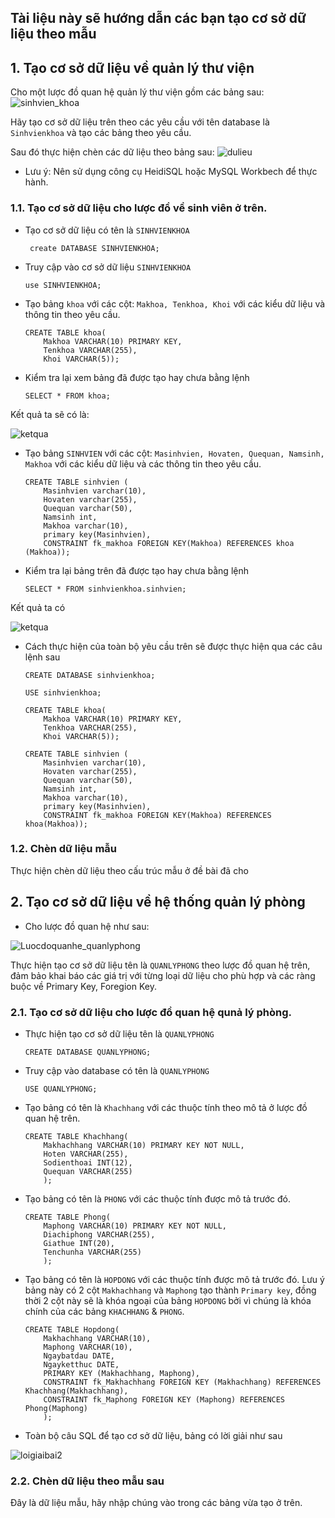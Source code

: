 ## Tài liệu này sẽ hướng dẫn các bạn tạo cơ sở dữ liệu theo mẫu

## 1. Tạo cơ sở dữ liệu về quản lý thư viện
Cho một lược đồ quan hệ quản lý thư viện gồm các bảng sau:
![sinhvien_khoa](https://image.prntscr.com/image/FJSTcspzTzWh3vmiaX8zxQ.png)

Hãy tạo cơ sở dữ liệu trên theo các yêu cầu với tên database là `Sinhvienkhoa` và tạo các bảng theo yêu cầu.

Sau đó thực hiện chèn các dữ liệu theo bảng sau:
![dulieu](https://image.prntscr.com/image/AtPm24GFSlin7lB_H_pQWA.png)

- Lưu ý: Nên sử dụng công cụ HeidiSQL hoặc MySQL Workbech để thực hành.

### 1.1. Tạo cơ sở dữ liệu cho lược đồ về sinh viên ở trên.

- Tạo cơ sở dữ liệu có tên là `SINHVIENKHOA`
   ```
    create DATABASE SINHVIENKHOA;
    ```

- Truy cập vào cơ sở dữ liệu `SINHVIENKHOA`
    ```
    use SINHVIENKHOA;
    ```

- Tạo bảng `khoa` với các cột: `Makhoa, Tenkhoa, Khoi` với các kiểu dữ liệu và thông tin theo yêu cầu.
    ```
    CREATE TABLE khoa(
        Makhoa VARCHAR(10) PRIMARY KEY,
        Tenkhoa VARCHAR(255),
        Khoi VARCHAR(5));
    ```

- Kiểm tra lại xem bảng đã được tạo hay chưa bằng lệnh
    ```
    SELECT * FROM khoa;
    ```

Kết quả ta sẽ có là:

![ketqua](https://image.prntscr.com/image/TGApW4h9RY_bXXpAUch9pw.png)

- Tạo bảng `SINHVIEN` với các cột: `Masinhvien, Hovaten, Quequan, Namsinh, Makhoa` với các kiểu dữ liệu và các thông tin theo yêu cầu.
    ```
    CREATE TABLE sinhvien (
        Masinhvien varchar(10), 
        Hovaten varchar(255), 
        Quequan varchar(50),
        Namsinh int, 
        Makhoa varchar(10), 
        primary key(Masinhvien),
        CONSTRAINT fk_makhoa FOREIGN KEY(Makhoa) REFERENCES khoa	(Makhoa));
    ```

- Kiểm tra lại bảng trên đã được tạo hay chưa bằng lệnh
    ```
    SELECT * FROM sinhvienkhoa.sinhvien;
    ```

Kết quả ta có

![ketqua](https://image.prntscr.com/image/B3nj4K_AR9GBwtnKhCAU7g.png)

- Cách thực hiện của toàn bộ yêu cầu trên sẽ được thực hiện qua các câu lệnh sau
    ```
    CREATE DATABASE sinhvienkhoa;

    USE sinhvienkhoa;

    CREATE TABLE khoa(
        Makhoa VARCHAR(10) PRIMARY KEY,
        Tenkhoa VARCHAR(255),
        Khoi VARCHAR(5));

    CREATE TABLE sinhvien (
        Masinhvien varchar(10), 
        Hovaten varchar(255), 
        Quequan varchar(50),
        Namsinh int, 
        Makhoa varchar(10), 
        primary key(Masinhvien),
        CONSTRAINT fk_makhoa FOREIGN KEY(Makhoa) REFERENCES khoa(Makhoa));
    ```


### 1.2. Chèn dữ liệu mẫu

Thực hiện chèn dữ liệu theo cấu trúc mẫu ở đề bài đã cho



## 2. Tạo cơ sở dữ liệu về hệ thống quản lý phòng

- Cho lược đồ quan hệ như sau:

![Luocdoquanhe_quanlyphong](https://image.prntscr.com/image/jfxwqdLvQLuypl-39Oy6Sw.png)

Thực hiện tạo cơ sở dữ liệu tên là `QUANLYPHONG` theo lược đồ quan hệ trên, đảm bảo khai báo các giá trị với từng loại dữ liệu cho phù hợp và các ràng buộc về Primary Key, Foregion Key.

### 2.1. Tạo cơ sở dữ liệu cho lược đồ quan hệ qunả lý phòng.


- Thực hiện tạo cơ sở dữ liệu tên là `QUANLYPHONG`
    ```
    CREATE DATABASE QUANLYPHONG;
    ```

- Truy cập vào database có tên là `QUANLYPHONG`
    ```
    USE QUANLYPHONG;
    ```

- Tạo bảng có tên là `Khachhang` với các thuộc tính theo mô tả ở lược đồ quan hệ trên.
    ```
    CREATE TABLE Khachhang(
        Makhachhang VARCHAR(10) PRIMARY KEY	NOT NULL,
        Hoten VARCHAR(255),
        Sodienthoai INT(12),
        Quequan VARCHAR(255)
        );
    ```

- Tạo bảng có tên là `PHONG` với các thuộc tính được mô tả trước đó.
    ```
    CREATE TABLE Phong(
        Maphong VARCHAR(10) PRIMARY KEY NOT NULL,
        Diachiphong VARCHAR(255),
        Giathue INT(20),
        Tenchunha VARCHAR(255)
        );
    ```

- Tạo bảng có tên là `HOPDONG` với các thuộc tính được mô tả trước đó. Lưu ý bảng này có 2 cột `Makhachhang` và `Maphong` tạo thành `Primary key`, đồng thời 2 cột này sẽ là khóa ngoại của bảng `HOPDONG` bởi vì chúng là khóa chính của các bảng `KHACHHANG` & `PHONG`.
    ```
    CREATE TABLE Hopdong(
        Makhachhang VARCHAR(10),
        Maphong VARCHAR(10),
        Ngaybatdau DATE,
        Ngayketthuc DATE,
        PRIMARY KEY (Makhachhang, Maphong),
        CONSTRAINT fk_Makhachhang FOREIGN KEY (Makhachhang) REFERENCES Khachhang(Makhachhang),
        CONSTRAINT fk_Maphong FOREIGN KEY (Maphong) REFERENCES Phong(Maphong)
        );
    ```

- Toàn bộ câu SQL để tạo cơ sở dữ liệu, bảng có lời giải như sau
 
![loigiaibai2](https://image.prntscr.com/image/tdvV-blCRdeG3hlbPTcCAw.png)


### 2.2. Chèn dữ liệu theo mẫu sau

Đây là dữ liệu mẫu, hãy nhập chúng vào trong các bảng vừa tạo ở trên.


